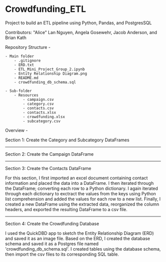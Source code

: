 # Crowdfunding_ETL

Project to build an ETL pipeline using Python, Pandas, and PostgresSQL

Contributors: "Alice" Lan Nguyen, Angela Gosewehr, Jacob Anderson, and Brian Kath

Repository Structure -

    - Main folder
    	- .gitignore
    	- ERD.txt
    	- ETL_Mini_Project_Group_2.ipynb
    	- Entity Relationship Diagram.png
    	- README.md
    	- crowdfunding_db_schema.sql

    - Sub-folder
    	- Resources
    		- campaign.csv
    		- category.csv
    		- contacts.csv
    		- contacts.xlsx
    		- crowdfunding.xlsx
    		- subcategory.csv

Overview -

Section 1: Create the Category and Subcategory DataFrames

---

Section 2: Create the Campaign DataFrame

---

Section 3: Create the Contacts DataFrame

For this section, I first imported an excel document containing contact information and placed the data into a DataFrame. I then iterated through the DataFrame; converting each row to a Python dictionary. I again iterated through each dictionary to exctract the values from the keys using Python list comprehension and added the values for each row to a new list. Finally, I created a new DataFrame using the extracted data, reorganized the column headers, and exported the resulting DataFrame to a csv file.

---

Section 4: Create the Crowdfunding Database

I used the QuickDBD app to sketch the Entity Relationship Diagram (ERD) and saved it as an image file. Based on the ERD, I created the database schema and saved it as a Postgres file named 'crowdfunding_db_schema.sql'. I created tables using the database schema, then import the csv files to its corresponding SQL table.
